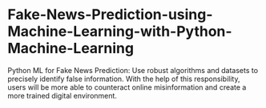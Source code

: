 # Fake-News-Prediction-using-Machine-Learning-with-Python-Machine-Learning
Python ML for Fake News Prediction: Use robust algorithms and datasets to precisely identify false information. With the help of this responsibility, users will be more able to counteract online misinformation and create a more trained digital environment.
